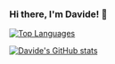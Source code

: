 ### Hi there, I'm Davide! 👋


<!--
**dbasso98/dbasso98** is a ✨ _special_ ✨ repository because its `README.md` (this file) appears on your GitHub profile.

Here are some ideas to get you started:

- 🔭 I’m currently working on ...
- 🌱 I’m currently learning ...
- 👯 I’m looking to collaborate on ...
- 🤔 I’m looking for help with ...
- 💬 Ask me about ...
- 📫 How to reach me: ...
- 😄 Pronouns: ...
- ⚡ Fun fact: ...
-->
[![Top Languages](https://github-readme-stats-sigma-five.vercel.app/api/top-langs/?username=dbasso98&layout=compact&show_icons=true&theme=dracula)](https://github.com/dbasso98/github-readme-stats)

[![Davide's GitHub stats](https://github-readme-stats-sigma-five.vercel.app/api?username=dbasso98&layout=compact&show_icons=true&theme=dracula&hide=issues)](https://github.com/dbasso98/github-readme-stats)

